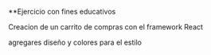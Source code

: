 **Ejercicio con fines educativos

Creacion de un carrito de compras con el framework React

agregares diseño y colores para el estilo
